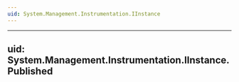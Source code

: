 ```yaml
---
uid: System.Management.Instrumentation.IInstance
---
```


---
uid: System.Management.Instrumentation.IInstance.Published
---
